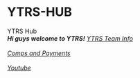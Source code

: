 # YTRS-HUB
YTRS Hub
<br> 
<i><b>Hi guys welcome to YTRS!</b><i>
<a href="#YTRS Team Info">YTRS Team Info</a>
<br>
<br>
<a href="#Comps and Payments">Comps and Payments</a>
<br>
<br>
<a href="#Youtube">Youtube</a> 
<br>
<br>


